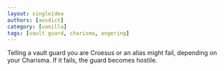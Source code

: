 ```yaml
---
layout: singleidea
authors: [aosdict]
category: [vanilla]
tags: [vault guard, charisma, angering]
---
```

Telling a vault guard you are Croesus or an alias might fail, depending on your Charisma. If it fails, the guard becomes hostile.
